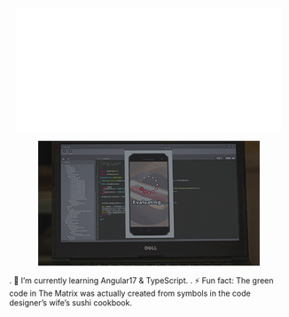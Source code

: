   <p align="center">
  <img src="https://github.com/yarenakin/yarenakin/blob/main/assets/hello.gif" alt="animated" /></p>

  <p align="center">
  <img src= "https://github.com/yarenakin/yarenakin/blob/main/assets/giphy.gif" alt="animated"</p>

. 🌱 I’m currently learning Angular17 & TypeScript.
. ⚡ Fun fact: The green code in The Matrix was actually created from symbols in the code designer’s wife’s sushi cookbook.

